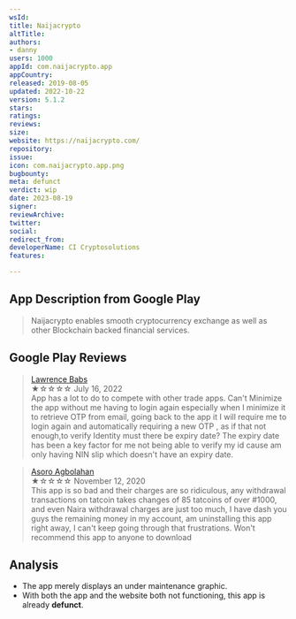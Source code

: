 ```yaml
---
wsId: 
title: Naijacrypto
altTitle: 
authors:
- danny
users: 1000
appId: com.naijacrypto.app
appCountry: 
released: 2019-08-05
updated: 2022-10-22
version: 5.1.2
stars: 
ratings: 
reviews: 
size: 
website: https://naijacrypto.com/
repository: 
issue: 
icon: com.naijacrypto.app.png
bugbounty: 
meta: defunct
verdict: wip
date: 2023-08-19
signer: 
reviewArchive: 
twitter: 
social: 
redirect_from: 
developerName: CI Cryptosolutions
features: 

---
```


## App Description from Google Play

> Naijacrypto enables smooth cryptocurrency exchange as well as other Blockchain backed financial services.

## Google Play Reviews

> [Lawrence Babs](https://play.google.com/store/apps/details?id=com.naijacrypto.app&gl=ng)<br>
  ★☆☆☆☆ July 16, 2022 <br>
       App has a lot to do to compete with other trade apps. Can't Minimize the app without me having to login again especially when I minimize it to retrieve OTP from email, going back to the app it I will require me to login again and automatically requiring a new OTP , as if that not enough,to verify Identity must there be expiry date? The expiry date has been a key factor for me not being able to verify my id cause am only having NIN slip which doesn't have an expiry date.

> [Asoro Agbolahan](https://play.google.com/store/apps/details?id=com.naijacrypto.app&gl=ng)<br>
  ★☆☆☆☆ November 12, 2020 <br>
       This app is so bad and their charges are so ridiculous, any withdrawal transactions on tatcoin takes changes of 85 tatcoins of over #1000, and even Naira withdrawal charges are just too much, I have dash you guys the remaining money in my account, am uninstalling this app right away, I can't keep going through that frustrations. Won't recommend this app to anyone to download

## Analysis 

- The app merely displays an under maintenance graphic.
- With both the app and the website both not functioning, this app is already **defunct**.
